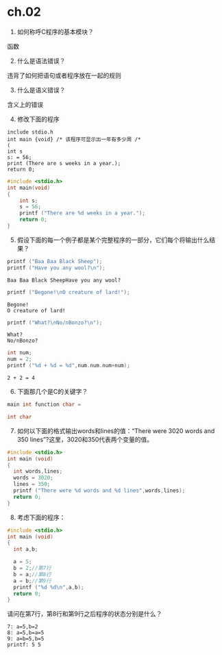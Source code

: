 # ch.02

1. 如何称呼C程序的基本模块？

函数

2. 什么是语法错误？

违背了如何把语句或者程序放在一起的规则

3. 什么是语义错误？

含义上的错误

4. 修改下面的程序
```
include stdio.h
int main {void} /* 该程序可显示出一年有多少周 /*
(
int s
s: = 56;
print (There are s weeks in a year.);
return 0;
```
```c
#include <stdio.h>
int main(void)
{
    int s;
    s = 56;
    printf ("There are %d weeks in a year.");
    return 0;
}
```
5. 假设下面的每一个例子都是某个完整程序的一部分，它们每个将输出什么结果？
```c
printf ("Baa Baa Black Sheep");
printf ("Have you any wool?\n");
```
```
Baa Baa Black SheepHave you any wool?

```

```c
printf ("Begone!\nO creature of lard!");
```
```
Begone!
O creature of lard!
```

```c
printf ("What?\nNo/nBonzo?\n");
```
```
What?
No/nBonzo?

```

```c
int num;
num = 2;
printf ("%d + %d = %d",num.num.num+num);
```
```
2 + 2 = 4
```


6. 下面那几个是C的关键字？
```c
main int function char =
```
```c
int char
```
7. 如何以下面的格式输出words和lines的值：“There were 3020 words and 350 lines”?这里，3020和350代表两个变量的值。
```c
#include <stdio.h>
int main (void)
{
  int words,lines;
  words = 3020;
  lines = 350;
  printf ("There were %d words and %d lines",words,lines);
  return 0;
}
```

8. 考虑下面的程序：
```c
#include <stdio.h>
int main (void)
{
  int a,b;

  a = 5;
  b = 2;//第7行
  b = a;//第8行
  a = b;//第9行
  printf ("%d %d\n",a,b);
  return 0;
}
```

请问在第7行，第8行和第9行之后程序的状态分别是什么？
```
7: a=5,b=2
8: a=5,b=a=5
9: a=b=5,b=5
printf: 5 5
```
